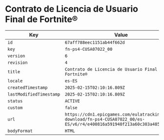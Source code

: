 # Contrato de Licencia de Usuario Final de Fortnite®

| Key | Value |
| --- | ----- |
| `id` | `67aff788eec1151ab44f662d` |
| `key` | `fn-ps4-CUSA07022_00` |
| `version` | `6` |
| `revision` | `4` |
| `title` | `Contrato de Licencia de Usuario Final de Fortnite®` |
| `locale` | `es-ES` |
| `createdTimestamp` | `2025-02-15T02:10:16.809Z` |
| `lastModifiedTimestamp` | `2025-02-15T02:10:16.809Z` |
| `status` | `ACTIVE` |
| `custom` | `false` |
| `url` | `https://cdn1.epicgames.com/eulatracking-download/fn-ps4-CUSA07022_00/es-ES/v6/r4/e400816a591940f213a60c303a485a46.pdf` |
| `bodyFormat` | `HTML` |
